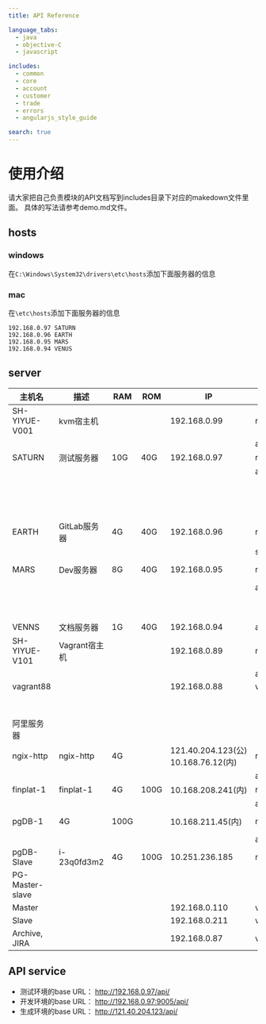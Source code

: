 ```yaml
---
title: API Reference

language_tabs:
  - java
  - objective-C
  - javascript

includes:
  - common
  - core
  - account
  - customer
  - trade
  - errors
  - angularjs_style_guide

search: true
---
```


# 使用介绍

请大家把自己负责模块的API文档写到includes目录下对应的makedown文件里面。
具体的写法请参考demo.md文件。
## hosts

### windows

在`C:\Windows\System32\drivers\etc\hosts`添加下面服务器的信息

### mac

在`\etc\hosts`添加下面服务器的信息

```
192.168.0.97 SATURN
192.168.0.96 EARTH
192.168.0.95 MARS
192.168.0.94 VENUS
```

## server




主机名	        | 描述	        | RAM	 | ROM	 | IP	            | 用户名	    | 密码	      | 服务
---------       | -----------   | ------ | ----- | -----------------|-----------|-------      | ----------- 
SH-YIYUE-V001	|kvm宿主机	    |	     |	     |192.168.0.99	    |root	    |ZSE4RFVGY70-=|	
				|	            |        |       |                  |admin	    |zse4rfvgy7	  |
SATURN	        |测试服务器	    |10G	 |40G	 |192.168.0.97	    |root	    |zse4rfvgy7,./|http://saturn:8081/nexus (admin/admin123)	
				|	            |        |       |                  |admin	    |zse4rfvgy7	  |http://saturn:8080(jenkins)
				|	            |        |       |                  |     	    |       	  |http://saturn:9001(FP)
				|	            |        |       |                  |     	    |       	  |http://saturn:9006(OP)    sunlights/sunlights.1234!
				|	            |        |       |                  |     	    |       	  |nginx    80:FP测试库 9004:FP测试库 9005:FP开发库
EARTH	        |GitLab服务器	|4G	     |40G	 |192.168.0.96	    |root	    |zse4rfvgy7,./|http://earth
				|	            |        |       |                  |sunlights	|zse4rfvgy7,./|	
MARS	        |Dev服务器	    |8G	     |40G	 |192.168.0.95	    |root	    |zse4rfvgy7,./|jdbc:postgresql://mars:5432/sunlightsdev   sunlights/sunlights
				|               |        |       |                  |admin	    |zse4rfvgy7	  |http://mars:9005(FP)
				|			    |        |       |                  |           |             |http://mars:9006(OP) sunlights/sunlights.1234!
				|			    |        |       |                  |           |             |http://mars:8080(jenkins)
VENNS	        |文档服务器	    |1G	     |40G	 |192.168.0.94	    |admin	    |zse4rfvgy7,./|													
SH-YIYUE-V101	|Vagrant宿主机	|		 |       |192.168.0.89	    |root	    |zse4rfvgy7,./|	
				|	            |	     |       |	                |admin      |zse4rfvgy7   |	
vagrant88		|               |        |	     |192.168.0.88	    |vagrant	|vagrant	  |ssh vagrant@192.168.0.88:2222
         		|               |        |	     |          	    |       	|       	  |jdbc:postgresql://192.168.0.88:5432/sunlightsdev   sunlights/sunlights														
阿里服务器		|               |        |	     |          	    |       	|       	  |					
ngix-http	    |ngix-http	    |4G		 |       |121.40.204.123(公) 10.168.76.12(内)|   root   |     6mOu9cIb  	  |	http://121.40.204.123:9006(op)			
				|               |        |	     |          	    |admin	    |zse4rfvgy7	  |http://121.40.204.123/(nginx)
finplat-1	    |finplat-1	    |4G	     |100G	 |10.168.208.241(内)	|root	    |6mOu9cIb	  |jdk(1.7.0_67)
				|               |        |	     |          	    |admin	    |zse4rfvgy7	  |http://localhost:9000(fp)
pgDB-1	        |4G	            |100G	 |       |10.168.211.45(内)	|root	    |6mOu9cIb	  |jdbc:postgresql://localhost:5432/sunlights   sunlights/sunlights
				|               |        |	     |          	    |admin	    |zse4rfvgy7	  |
pgDB-Slave	    |i-23q0fd3m2	|4G      |100G	 |10.251.236.185	|root	    |iWantaD0g	  |
PG-Master-slave |               |	     |       |                  |           |             |/venns/user/public/document/pgPool-config.txt
Master		    |	            |        |       |192.168.0.110	    |vagrant	|vagrant	  |
Slave		    |	            |        |       |192.168.0.211	    |vagrant	|vagrant	  |
Archive, JIRA   |	            |        |       |192.168.0.87		|vagrant    |vagrant	  | 	



## API service 

* 测试环境的base URL： http://192.168.0.97/api/
* 开发环境的base URL： http://192.168.0.97:9005/api/
* 生成环境的base URL： http://121.40.204.123/api/

